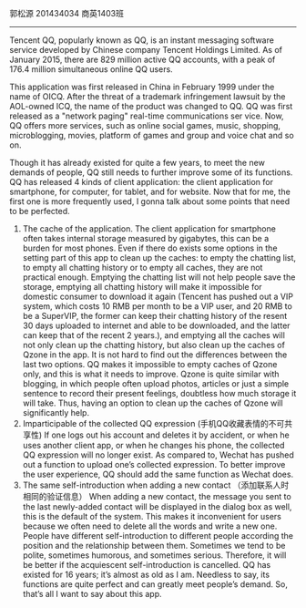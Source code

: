 郭松源 201434034 商英1403班

---

 Tencent QQ, popularly known as QQ, is an instant messaging software service developed by Chinese company Tencent Holdings Limited. As of January 2015, there are 829 million active QQ accounts, with a peak of 176.4 million simultaneous online QQ users.
 
 This application was first released in China in February 1999 under the name of OICQ. After the threat of a trademark infringement lawsuit by the AOL-owned ICQ, the name of the product was changed to QQ.
 QQ was first released as a "network paging" real-time communications ser vice. Now, QQ offers more services, such as online social games, music, shopping, microblogging, movies, platform of games and group and voice chat and so on.
 
 Though it has already existed for quite a few years, to meet the new demands of people, QQ still needs to further improve some of its functions. QQ has released 4 kinds of client application: the client application for smartphone, for computer, for tablet, and for website. Now that for me, the first one is more frequently used, I gonna talk about some points that need to be perfected.

 1. The cache of the application.
 The client application for smartphone often takes internal storage measured by gigabytes, this can be a burden for most phones. Even if there do exists some options in the setting part of this app to clean up the caches: to empty the chatting list, to empty all chatting history or to empty all caches, they are not practical enough. Emptying the chatting list will not help people save the storage, emptying all chatting history will make it impossible for domestic consumer to download it again (Tencent has pushed out a VIP system, which costs 10 RMB per month to be a VIP user, and 20 RMB to be a SuperVIP, the former can keep their chatting history of the resent 30 days uploaded to internet and able to be downloaded, and the latter can keep that of the recent 2 years.), and emptying all the caches will not only clean up the chatting history, but also clean up the caches of Qzone in the app.
 It is not hard to find out the differences between the last two options. QQ makes it impossible to empty caches of Qzone only, and this is what it needs to improve. Qzone is quite similar with blogging, in which people often upload photos, articles or just a simple sentence to record their present feelings, doubtless how much storage it will take. Thus, having an option to clean up the caches of Qzone will significantly help.
 2. Imparticipable of the collected QQ expression (手机QQ收藏表情的不可共享性)
 If one logs out his account and deletes it by accident, or when he uses another client app, or when he changes his phone, the collected QQ expression will no longer exist. As compared to, Wechat has pushed out a function to upload one’s collected expression. To better improve the user experience, QQ should add the same function as Wechat does.
 3. The same self-introduction when adding a new contact （添加联系人时相同的验证信息）
 When adding a new contact, the message you sent to the last newly-added contact will be displayed in the dialog box as well, this is the default of the system. This makes it inconvenient for users because we often need to delete all the words and write a new one. People have different self-introduction to different people according the position and the relationship between them. Sometimes we tend to be polite, sometimes humorous, and sometimes serious. Therefore, it will be better if the acquiescent self-introduction is cancelled.
 QQ has existed for 16 years; it’s almost as old as I am. Needless to say, its functions are quite perfect and can greatly meet people’s demand. So, that’s all I want to say about this app.
